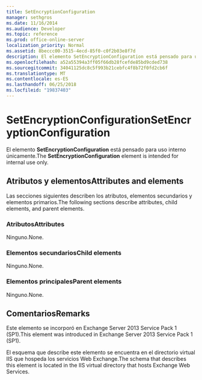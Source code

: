 ```yaml
---
title: SetEncryptionConfiguration
manager: sethgros
ms.date: 11/16/2014
ms.audience: Developer
ms.topic: reference
ms.prod: office-online-server
localization_priority: Normal
ms.assetid: 8beccc00-3515-4ecd-85f0-c0f2b03e8f7d
description: El elemento SetEncryptionConfiguration está pensado para uso interno únicamente.
ms.openlocfilehash: a52a55394a3ff05f66db28fcefde85bd9cded738
ms.sourcegitcommit: 34041125dc8c5f993b21cebfc4f8b72f0fd2cb6f
ms.translationtype: MT
ms.contentlocale: es-ES
ms.lasthandoff: 06/25/2018
ms.locfileid: "19837403"
---
```

# <a name="setencryptionconfiguration"></a><span data-ttu-id="b2ef9-103">SetEncryptionConfiguration</span><span class="sxs-lookup"><span data-stu-id="b2ef9-103">SetEncryptionConfiguration</span></span>

<span data-ttu-id="b2ef9-104">El elemento **SetEncryptionConfiguration** está pensado para uso interno únicamente.</span><span class="sxs-lookup"><span data-stu-id="b2ef9-104">The **SetEncryptionConfiguration** element is intended for internal use only.</span></span> 

## <a name="attributes-and-elements"></a><span data-ttu-id="b2ef9-105">Atributos y elementos</span><span class="sxs-lookup"><span data-stu-id="b2ef9-105">Attributes and elements</span></span>

<span data-ttu-id="b2ef9-106">Las secciones siguientes describen los atributos, elementos secundarios y elementos primarios.</span><span class="sxs-lookup"><span data-stu-id="b2ef9-106">The following sections describe attributes, child elements, and parent elements.</span></span>
  
### <a name="attributes"></a><span data-ttu-id="b2ef9-107">Atributos</span><span class="sxs-lookup"><span data-stu-id="b2ef9-107">Attributes</span></span>

<span data-ttu-id="b2ef9-108">Ninguno.</span><span class="sxs-lookup"><span data-stu-id="b2ef9-108">None.</span></span>
  
### <a name="child-elements"></a><span data-ttu-id="b2ef9-109">Elementos secundarios</span><span class="sxs-lookup"><span data-stu-id="b2ef9-109">Child elements</span></span>

<span data-ttu-id="b2ef9-110">Ninguno.</span><span class="sxs-lookup"><span data-stu-id="b2ef9-110">None.</span></span>
  
### <a name="parent-elements"></a><span data-ttu-id="b2ef9-111">Elementos principales</span><span class="sxs-lookup"><span data-stu-id="b2ef9-111">Parent elements</span></span>

<span data-ttu-id="b2ef9-112">Ninguno.</span><span class="sxs-lookup"><span data-stu-id="b2ef9-112">None.</span></span>
  
## <a name="remarks"></a><span data-ttu-id="b2ef9-113">Comentarios</span><span class="sxs-lookup"><span data-stu-id="b2ef9-113">Remarks</span></span>

<span data-ttu-id="b2ef9-114">Este elemento se incorporó en Exchange Server 2013 Service Pack 1 (SP1).</span><span class="sxs-lookup"><span data-stu-id="b2ef9-114">This element was introduced in Exchange Server 2013 Service Pack 1 (SP1).</span></span>
  
<span data-ttu-id="b2ef9-115">El esquema que describe este elemento se encuentra en el directorio virtual IIS que hospeda los servicios Web Exchange.</span><span class="sxs-lookup"><span data-stu-id="b2ef9-115">The schema that describes this element is located in the IIS virtual directory that hosts Exchange Web Services.</span></span>
  

